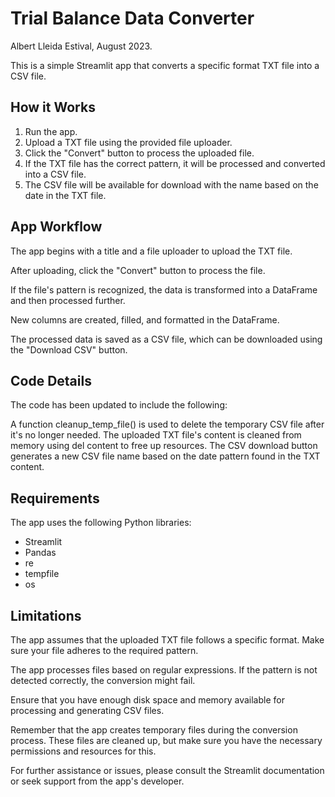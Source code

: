 # Trial Balance Data Converter
Albert Lleida Estival, August 2023. 

This is a simple Streamlit app that converts a specific format TXT file into a CSV file.

## How it Works

1. Run the app.
2. Upload a TXT file using the provided file uploader.
3. Click the "Convert" button to process the uploaded file.
4. If the TXT file has the correct pattern, it will be processed and converted into a CSV file.
5. The CSV file will be available for download with the name based on the date in the TXT file.

## App Workflow
The app begins with a title and a file uploader to upload the TXT file.

After uploading, click the "Convert" button to process the file.

If the file's pattern is recognized, the data is transformed into a DataFrame and then processed further.

New columns are created, filled, and formatted in the DataFrame.

The processed data is saved as a CSV file, which can be downloaded using the "Download CSV" button.

## Code Details
The code has been updated to include the following:

A function cleanup_temp_file() is used to delete the temporary CSV file after it's no longer needed.
The uploaded TXT file's content is cleaned from memory using del content to free up resources.
The CSV download button generates a new CSV file name based on the date pattern found in the TXT content.

## Requirements
The app uses the following Python libraries:

- Streamlit
- Pandas
- re
- tempfile
- os

## Limitations
The app assumes that the uploaded TXT file follows a specific format. Make sure your file adheres to the required pattern.

The app processes files based on regular expressions. If the pattern is not detected correctly, the conversion might fail.

Ensure that you have enough disk space and memory available for processing and generating CSV files.

Remember that the app creates temporary files during the conversion process. These files are cleaned up, but make sure you have the necessary permissions and resources for this.

For further assistance or issues, please consult the Streamlit documentation or seek support from the app's developer.
